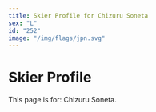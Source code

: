 ```yaml
---
title: Skier Profile for Chizuru Soneta
sex: "L"
id: "252"
image: "/img/flags/jpn.svg" 
---
```


# Skier Profile

This page is for: Chizuru Soneta.
    